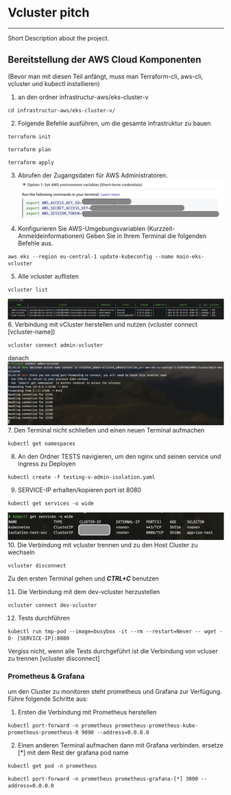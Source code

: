 # Vcluster pitch
***
Short Description about the project.





## Bereitstellung der AWS Cloud Komponenten
(Bevor man mit diesen Teil anfängt, muss man Terraform-cli, aws-cli, vcluster und kubectl installieren)
1. an den ordner infrastructur-aws/eks-cluster-v 
```
cd infrastructur-aws/eks-cluster-v/
```
2. Folgende Befehle ausführen, um die gesamte infrastruktur zu bauen

```
terraform init
```
```
terraform plan
```
```
terraform apply
```
 3. Abrufen der Zugangsdaten für AWS Administratoren.
![Get credentials for AdministratorAccess!](readme-img/Get_credentials_AdministratorAccess.png "Get credentials for AdministratorAccess")
4. Konfigurieren Sie AWS-Umgebungsvariablen (Kurzzeit-Anmeldeinformationen)
Geben Sie in Ihrem Terminal die folgenden Befehle aus.

```
aws eks --region eu-central-1 update-kubeconfig --name main-eks-vcluster
```
5. Alle vcluster auflisten
```
vcluster list
```

![vcluster list!](readme-img/vcluster-list.png "vcluster list")
6. Verbindung mit vCluster herstellen und nutzen (vcluster connect [vcluster-name])
```
vcluster connect admin-vcluster
```
danach
![vcluster list!](readme-img/connect-vcluster.png "vcluster list")
7. Den Terminal nicht schließen und einen neuen Terminal aufmachen
```
kubectl get namespaces
```
8. An den Ordner TESTS navigieren, um den nginx und seinen service und ingress zu Deployen
```
kubectl create -f testing-v-admin-isolation.yaml
```
9. SERVICE-IP erhalten/kopieren port ist 8080

```
kubectl get services -o wide
```
![Service IP-Address!](readme-img/test-pod-svc-ip.png "Service IP-Address")
10. Die Verbindung mit vcluster trennen und zu den Host Cluster zu wechseln

```
vcluster disconnect
```
Zu den ersten Terminal gehen und ***CTRL+C*** benutzen

11. Die Verbindung mit dem dev-vcluster herzustellen

```
vcluster connect dev-vcluster
```
12. Tests durchführen 

```
kubectl run tmp-pod --image=busybox -it --rm --restart=Never -- wget -O- [SERVICE-IP]:8080
```
Vergiss nicht, wenn alle Tests durchgeführt ist die Verbindung von vcluser zu trennen [vcluster disconnect]


### Prometheus & Grafana
um den Cluster zu monitoren steht prometheus und Grafana zur Verfügung. Führe folgende Schritte aus:
1. Ersten die Verbindung mit Prometheus herstellen
```
kubectl port-forward -n prometheus prometheus-prometheus-kube-prometheus-prometheus-0 9090 --address=0.0.0.0
```
2. Einen anderen Terminal aufmachen dann mit Grafana verbinden. ersetze [*] mit dem Rest der grafana pod name
```
kubectl get pod -n prometheus
```
```
kubectl port-forward -n prometheus prometheus-grafana-[*] 3000 --address=0.0.0.0
```



[//]: # ()
[//]: # (Test Scenario)

[//]: # (#TODO Nginx mit ingress auf v-admin von v-dev auf v-admin zugreifen)

[//]: # (vcluster connect v-admin --namespace administration)

[//]: # (kubectl apply -f testing-v-admin-isolation.yaml)

[//]: # (kubectl get svc)

[//]: # (NAMESPACE       NAME                       TYPE           CLUSTER-IP      EXTERNAL-IP   PORT&#40;S&#41;                      AGE    SELECTOR)

[//]: # (kube-system     kube-dns                   ClusterIP      10.43.107.200   <none>        53/UDP,53/TCP,9153/TCP       22h    k8s-app=kube-dns)

[//]: # (default         kubernetes                 ClusterIP      10.43.245.97    <none>        443/TCP                      22h    <none>)

[//]: # (default         isolation-test-svc         ClusterIP      10.43.224.183   <none>        80/TCP                       108m   app=iso-test)

[//]: # (nginx-ingress   nginx-ingress-controller   LoadBalancer   10.43.1.128     <pending>     80:32163/TCP,443:32373/TCP   101m   app.kubernetes.io/instance=nginx-ingress,app.kubernetes.io/name=nginx-ingress)

[//]: # ()
[//]: # (kubectl run tmp-pod --image=busybox -it --rm --restart=Never -- wget -O- 10.43.224.183)

[//]: # (# kubectl patch svc nginx-ingress-controller -n nginx-ingress -p '{"spec": {"type": "LoadBalancer", "externalIPs":["192.168.99.100"]}}')

[//]: # (```)

[//]: # (vcluster create v-admin -n administration --create-namespace=true --connect=false --isolate=true -f admin-values.yaml)

[//]: # (vcluster create v-admin -n administration --create-namespace=true --connect=false --isolate=true)

[//]: # (```)

[//]: # (vcluster connect v-admin --namespace administration)

[//]: # (kubectl patch svc isolation-test-svc -p '{"spec": {"type": "LoadBalancer", "externalIPs":["192.168.99.100"]}}')

[//]: # (```)

[//]: # (vcluster connect v-admin --namespace administration)

[//]: # (```)

[//]: # ()
[//]: # (#TODO Kosten vergleich zwischen vcluster und cluster basiertend multi-tenancy)

[//]: # (#TODO mit netzwerk alle pods ip testen entweder mit netstat oder mit wireshark)

[//]: # (#TODO CHECK: Service sind nicht zugreifbar außerhalb vcluser)

[//]: # (aws eks --region eu-central-1 update-kubeconfig --name main-eks-vcluster)

[//]: # ()
[//]: # (#TODO Vollständige isollierung mit networkpolicy)

[//]: # (#TODO Für networkpolicy für Terraform)

[//]: # (#Dokumentation)

[//]: # (#Readme)



